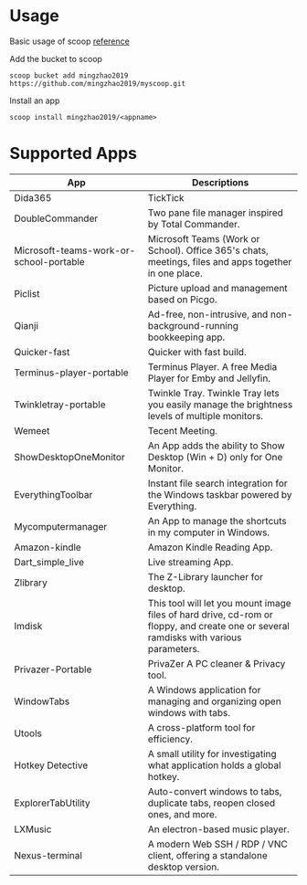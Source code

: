 # Usage
Basic usage of scoop [reference](https://share.obsidian.zmict.com/aec0tg7k#5A3v8VifcjeOkqoNX2/jMCqbxP3SoVoq/gWUOK9H5MQ)

Add the bucket to scoop

`scoop bucket add mingzhao2019 https://github.com/mingzhao2019/myscoop.git`

Install an app

`scoop install mingzhao2019/<appname>`


# Supported Apps

| App                                    | Descriptions                                                                                        |
|----------------------------------------|-----------------------------------------------------------------------------------------------------|
|Dida365                                 | TickTick                                                                                             |
|DoubleCommander                         | Two pane file manager inspired by Total Commander. |
|Microsoft-teams-work-or-school-portable | Microsoft Teams (Work or School). Office 365's chats, meetings, files and apps together in one place. |
|Piclist                                 | Picture upload and management based on Picgo. |
|Qianji                                  | Ad-free, non-intrusive, and non-background-running bookkeeping app. |
|Quicker-fast                            | Quicker with fast build. |
|Terminus-player-portable                | Terminus Player. A free Media Player for Emby and Jellyfin. |
|Twinkletray-portable                    | Twinkle Tray. Twinkle Tray lets you easily manage the brightness levels of multiple monitors. |
|Wemeet                                  | Tecent Meeting. |
|ShowDesktopOneMonitor                   | An App adds the ability to Show Desktop (Win + D) only for One Monitor. |
|EverythingToolbar                       | Instant file search integration for the Windows taskbar powered by Everything. |
|Mycomputermanager                       | An App to manage the shortcuts in my computer in Windows.|
|Amazon-kindle                           | Amazon Kindle Reading App. |
|Dart_simple_live                        | Live streaming App. |
|Zlibrary                                | The Z-Library launcher for desktop. |
|Imdisk                                  | This tool will let you mount image files of hard drive, cd-rom or floppy, and create one or several ramdisks with various parameters. |
|Privazer-Portable                       | PrivaZer A PC cleaner & Privacy tool. |
|WindowTabs                              | A Windows application for managing and organizing open windows with tabs. |
|Utools                                  | A cross-platform tool for efficiency. |
|Hotkey Detective                        | A small utility for investigating what application holds a global hotkey. |
|ExplorerTabUtility                      | Auto-convert windows to tabs, duplicate tabs, reopen closed ones, and more. |
|LXMusic                                 | An electron-based music player. |
|Nexus-terminal                          | A modern Web SSH / RDP / VNC client, offering a standalone desktop version. |
